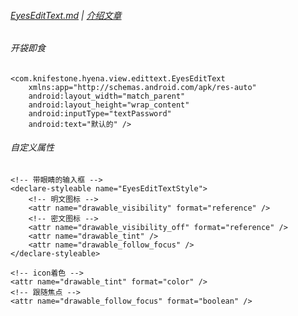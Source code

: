 ###### [EyesEditText.md][file] | [介绍文章][blog]

###### 开袋即食

```
<com.knifestone.hyena.view.edittext.EyesEditText
    xmlns:app="http://schemas.android.com/apk/res-auto"
    android:layout_width="match_parent"
    android:layout_height="wrap_content"
    android:inputType="textPassword"
    android:text="默认的" />
```

###### 自定义属性
```
<!-- 带眼睛的输入框 -->
<declare-styleable name="EyesEditTextStyle">
    <!-- 明文图标 -->
    <attr name="drawable_visibility" format="reference" />
    <!-- 密文图标 -->
    <attr name="drawable_visibility_off" format="reference" />
    <attr name="drawable_tint" />
    <attr name="drawable_follow_focus" />
</declare-styleable>

<!-- icon着色 -->
<attr name="drawable_tint" format="color" />
<!-- 跟随焦点 -->
<attr name="drawable_follow_focus" format="boolean" />
```

[file]: https://github.com/KnifeStone/Hyena/blob/master/hyenalibrary/src/main/java/com/knifestone/hyena/view/edittext/EyesEditText.java
[blog]: http://www.jianshu.com/p/cc0d0ff63ae1


